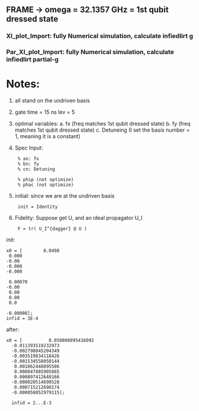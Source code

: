 ## FRAME -> omega = 32.1357 GHz = 1st qubit dressed state


### XI_plot_Import: fully Numerical simulation, calculate infiedlirt g


### Par_XI_plot_Import:  fully Numerical simulation, calculate infiedlirt  partial-g


# Notes:
1. all stand on the undriven basis
2.
    gate time = 15 ns
    lev = 5
3. optimal variables: 
a. fx (freq matches 1st qubit dressed state)
b. fy (freq matches 1st qubit dressed state)
c. Detuneing (I set the basis number = 1, meaning it is a constant)

4. Spec
Input:

        % an: fx
        % bn: fy
        % cn: Detuning

        % phip (not optimize)
        % phac (not optimize)

5. initial:
    since we are at the undriven basis
    
        init = Identity
    
6. Fidelity:
    Suppose get U, and an ideal propagator U_I
    
        F = tr( U_I^{dagger} @ U )

init:

    x0 = [        0.0498
     0.000
    -0.00
    -0.000
    -0.000

     0.00070
    -0.00
     0.00
     0.00
     0.0
     
    -0.00008];
    infid = 3E-4

after:

    x0 = [          0.050808895416092
      -0.011393519232973
      -0.002798045204349
      -0.003519834118426
      -0.001534558050144
       0.001062448895586
       0.000047885905885
       0.000807412648166
      -0.000020514690528
       0.000715212698174
      -0.000058052979115];
      
      infid = 2...E-3
